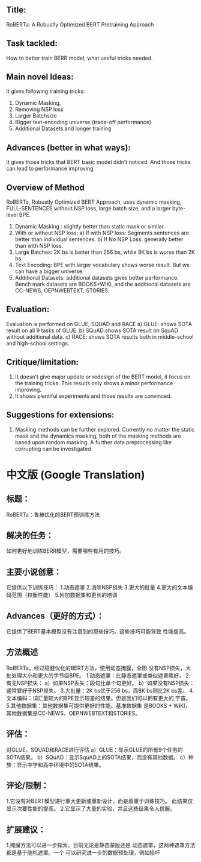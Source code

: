## Title:
RoBERTa: A Robustly Optimized BERT Pretraining Approach
## Task tackled:
How to better train BERR model, what useful tricks needed.
## Main novel Ideas:
It gives following training tricks:
1. Dynamic Masking,
2. Removing NSP loss
3. Larger Batchsize
4. Bigger text-encoding universe (trade-off performance)
5. Additional Datasets and longer training
## Advances (better in what ways):
It gives those tricks that BERT basic model didn’t noticed. And those tricks can lead to
performance improving.
## Overview of Method
RoBERTa, Robustly Optimized BERT Approach, uses dynamic masking, FULL-SENTENCES
without NSP loss, large batch size, and a larger byte-level BPE.
1. Dynamic Masking : slightly better than static mask or similar.
2. With or without NSP loss:
a) If with NSP loss: Segments sentences are better than individual sentences.
b) If No NSP Loss: generally better than with NSP loss.
3. Large Batches: 2K bs is better than 256 bs, while 8K bs is worse than 2K bs.
4. Text Encoding: BPE with larger vocabulary shows worse result. But we can have a bigger
universe.
5. Additional Datasets: additional datasets gives better performance. Bench mark datasets
are BOOKS+WIKI, and the additional datasets are CC-NEWS, OEPNWEBTEXT, STORIES.
## Evaluation:
Evaluation is performed on GLUE, SQUAD and RACE
a) GLUE: shows SOTA result on all 9 tasks of GLUE.
b) SQuAD:shows SOTA result on SquAD without additional data.
c) RACE: shows SOTA results both in middle-school and high-school settings.
## Critique/limitation:
1. It doesn’t give major update or redesign of the BERT model, it focus on the training tricks.
This results only shows a minor performance improving.
2. It shows plentiful experiments and those results are convinced.
## Suggestions for extensions:
1. Masking methods can be further explored. Currently no matter the static mask and the
dynamics masking, both of the masking methods are based upon random masking. A
further data preprocessing like corrupting can be investigated

# 中文版 (Google Translation)
## 标题：
RoBERTa：鲁棒优化的BERT预训练方法
## 解决的任务：
如何更好地训练BERR模型，需要哪些有用的技巧。
## 主要小说创意：
它提供以下训练技巧：
1.动态遮罩
2.消除NSP损失
3.更大的批量
4.更大的文本编码范围（权衡性能）
5.附加数据集和更长的培训
## Advances（更好的方式）：
它提供了BERT基本模型没有注意到的那些技巧。这些技巧可能导致
性能提高。
## 方法概述
RoBERTa，经过稳健优化的BERT方法，使用动态掩膜，全图
没有NSP损失，大批处理大小和更大的字节级BPE。
1.动态遮罩：比静态遮罩或类似遮罩略好。
2.有无NSP损失：
a）如果NSP丢失：段句比单个句更好。
b）如果没有NSP损失：通常要好于NSP损失。
3.大批量：2K bs优于256 bs，而8K bs则比2K bs差。
4.文本编码：词汇量较大的BPE显示较差的结果。但是我们可以拥有更大的
宇宙。
5.其他数据集：其他数据集可提供更好的性能。基准数据集
是BOOKS + WIKI，其他数据集是CC-NEWS，OEPNWEBTEXT和STORIES。
## 评估：
对GLUE，SQUAD和RACE进行评估
a）GLUE：显示GLUE的所有9个任务的SOTA结果。
b）SQuAD：显示SquAD上的SOTA结果，而没有其他数据。
c）种族：显示中学和高中环境中的SOTA结果。
## 评论/限制：
1.它没有对BERT模型进行重大更新或重新设计，而是着重于训练技巧。
此结果仅显示次要性能的提高。
2.它显示了大量的实验，并且这些结果令人信服。
## 扩展建议：
1.掩膜方法可以进一步探索。目前无论是静态蒙版还是
动态遮罩，这两种遮罩方法都是基于随机遮罩。一个
可以研究进一步的数据预处理，例如损坏
